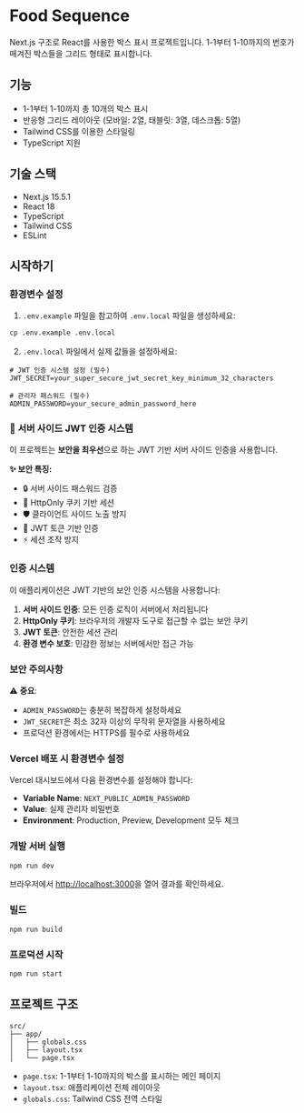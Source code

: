 # Food Sequence

Next.js 구조로 React를 사용한 박스 표시 프로젝트입니다. 1-1부터 1-10까지의 번호가 매겨진 박스들을 그리드 형태로 표시합니다.

## 기능

- 1-1부터 1-10까지 총 10개의 박스 표시
- 반응형 그리드 레이아웃 (모바일: 2열, 태블릿: 3열, 데스크톱: 5열)
- Tailwind CSS를 이용한 스타일링
- TypeScript 지원

## 기술 스택

- Next.js 15.5.1
- React 18
- TypeScript
- Tailwind CSS
- ESLint

## 시작하기

### 환경변수 설정

1. `.env.example` 파일을 참고하여 `.env.local` 파일을 생성하세요:
```bash
cp .env.example .env.local
```

2. `.env.local` 파일에서 실제 값들을 설정하세요:
```env
# JWT 인증 시스템 설정 (필수)
JWT_SECRET=your_super_secure_jwt_secret_key_minimum_32_characters

# 관리자 패스워드 (필수)
ADMIN_PASSWORD=your_secure_admin_password_here
```

### 🔐 **서버 사이드 JWT 인증 시스템**

이 프로젝트는 **보안을 최우선**으로 하는 JWT 기반 서버 사이드 인증을 사용합니다.

**✨ 보안 특징:**
- 🔒 서버 사이드 패스워드 검증
- 🍪 HttpOnly 쿠키 기반 세션
- 🛡️ 클라이언트 사이드 노출 방지
- 🔑 JWT 토큰 기반 인증
- ⚡ 세션 조작 방지

### 인증 시스템

이 애플리케이션은 JWT 기반의 보안 인증 시스템을 사용합니다:

1. **서버 사이드 인증**: 모든 인증 로직이 서버에서 처리됩니다
2. **HttpOnly 쿠키**: 브라우저의 개발자 도구로 접근할 수 없는 보안 쿠키
3. **JWT 토큰**: 안전한 세션 관리
4. **환경 변수 보호**: 민감한 정보는 서버에서만 접근 가능

### 보안 주의사항

⚠️ **중요**: 
- `ADMIN_PASSWORD`는 충분히 복잡하게 설정하세요
- `JWT_SECRET`은 최소 32자 이상의 무작위 문자열을 사용하세요
- 프로덕션 환경에서는 HTTPS를 필수로 사용하세요

### Vercel 배포 시 환경변수 설정

Vercel 대시보드에서 다음 환경변수를 설정해야 합니다:

- **Variable Name**: `NEXT_PUBLIC_ADMIN_PASSWORD`
- **Value**: 실제 관리자 비밀번호
- **Environment**: Production, Preview, Development 모두 체크

### 개발 서버 실행

```bash
npm run dev
```

브라우저에서 [http://localhost:3000](http://localhost:3000)을 열어 결과를 확인하세요.

### 빌드

```bash
npm run build
```

### 프로덕션 시작

```bash
npm run start
```

## 프로젝트 구조

```
src/
├── app/
│   ├── globals.css
│   ├── layout.tsx
│   └── page.tsx
```

- `page.tsx`: 1-1부터 1-10까지의 박스를 표시하는 메인 페이지
- `layout.tsx`: 애플리케이션 전체 레이아웃
- `globals.css`: Tailwind CSS 전역 스타일
